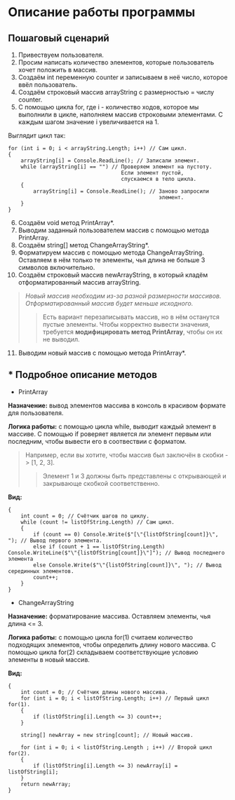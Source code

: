 # Описание работы программы

## Пошаговый сценарий

1. Привествуем пользователя.
2. Просим написать количество элементов, которые пользователь хочет положить в массив.
3. Создаём int переменную counter и записываем в неё число, которое ввёл пользователь.
4. Создаём строковый массив arrayString с размерностью = числу counter. 
5. С помощью цикла for, где i - количество ходов, которое мы выполнили в цикле, наполняем массив строковыми элементами. С каждым шагом значение i увеличивается на 1. 

Выглядит цикл так:
```
for (int i = 0; i < arrayString.Length; i++) // Сам цикл.
{
    arrayString[i] = Console.ReadLine(); // Записали элемент.
    while (arrayString[i] == "") // Проверяем элемент на пустоту.
                                    Если элемент пустой,
                                    спускаемся в тело цикла.
    {
        arrayString[i] = Console.ReadLine(); // Заново запросили
                                                элемент.
    }
}
```
6. Создаём void метод PrintArray*.
7. Выводим заданный пользователем массив с помощью метода PrintArray.
8. Создаём string[] метод ChangeArrayString*.
9. Форматируем массив с помощью метода ChangeArrayString. Оставляем в нём только те элементы, чья длина не больше 3 символов включительно. 
10. Создаём строковый массив newArrayString, в который кладём отформатированный массив arrayString.

> _Новый массив необходим из-за разной размерности массивов. Отформатированный массив будет меньше исходного._ 
>> Есть вариант перезаписывать массив, но в нём останутся пустые элементы. Чтобы корректно вывести значения, требуется **модифицировать метод PrintArray**, чтобы он их не выводил. 

11. Выводим новый массив с помощью метода PrintArray*. 

## * Подробное описание методов

* PrintArray

**Назначение:** вывод элементов массива в консоль в красивом формате для пользователя.

**Логика работы:** с помощью цикла while, выводит каждый элемент в массиве. С помощью if роверяет является ли элемент первым или последним, чтобы вывести его в соотвествии с форматом. 

> Например, если вы хотите, чтобы массив был заключён в скобки -> [1, 2, 3].
>> Элемент 1 и 3 должны быть представлены с открывающей и закрывающе скобкой соответственно. 

**Вид:**

```
{
    int count = 0; // Счётчик шагов по циклу.
    while (count != listOfString.Length) // Сам цикл.
    {
        if (count == 0) Console.Write($"[\"{listOfString[count]}\", "); // Вывод первого элемента.
        else if (count + 1 == listOfString.Length) Console.WriteLine($"\"{listOfString[count]}\"]"); // Вывод последнего элемента
        else Console.Write($"\"{listOfString[count]}\", "); // Вывод серединных элементов.
        count++;
    }
}
```

* ChangeArrayString

**Назначение:** форматирование массива. Оставляем элементы, чья длина <= 3.

**Логика работы:** с помощью цикла for(1) считаем количество подходящих элементов, чтобы определить длину нового массива. С помощью цикла for(2) складываем соответствующие условию элементы в новый массив. 

**Вид:**

```
{
    int count = 0; // Счётчик длины нового массива.
    for (int i = 0; i < listOfString.Length; i++) // Первый цикл for(1).
    {
        if (listOfString[i].Length <= 3) count++;
    }

    string[] newArray = new string[count]; // Новый массив.

    for (int i = 0; i < listOfString.Length ; i++) // Второй цикл for(2).
    {
        if (listOfString[i].Length <= 3) newArray[i] = listOfString[i];
    }
    return newArray;
}
```